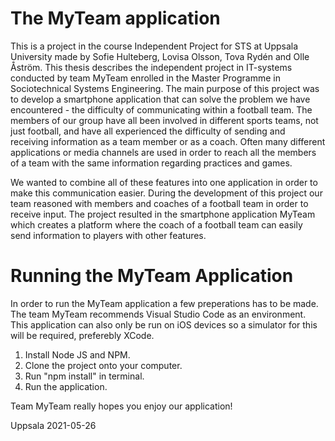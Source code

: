 # The MyTeam application

This is a project in the course Independent Project for STS at Uppsala University made by Sofie Hulteberg, Lovisa Olsson, Tova Rydén and Olle Åström. 
This thesis describes the independent project in IT-systems conducted by team MyTeam enrolled in the Master Programme in Sociotechnical Systems Engineering. The main purpose of this project was to develop a smartphone application that can solve the problem we have encountered - the difficulty of communicating within a football team. The members of our group have all been involved in different sports teams, not just football, and have all experienced the difficulty of sending and receiving information as a team member or as a coach. Often many different applications or media channels are used in order to reach all the members of a team with the same information regarding practices and games. 

We wanted to combine all of these features into one application in order to make this communication easier. During the development of this project our team reasoned with members and coaches of a football team in order to receive input. The project resulted in the smartphone application MyTeam which creates a platform where the coach of a football team can easily send information to players with other features.

# Running the MyTeam Application

In order to run the MyTeam application a few preperations has to be made. The team MyTeam recommends Visual Studio Code as an environment. This application can also only be run on iOS devices so a simulator for this will be required, preferebly XCode. 

1. Install Node JS and NPM. 
2. Clone the project onto your computer.
3. Run "npm install" in terminal.
5. Run the application. 

Team MyTeam really hopes you enjoy our application!

Uppsala 2021-05-26
